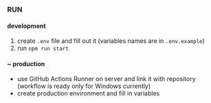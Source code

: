 ### RUN 
#### development

1. create `.env` file and fill out it (variables names are in `.env.example`)
2. run `npm run start`

#### ~ production 

- use GitHub Actions Runner on server and link it with repository (workflow is ready only for Windows currently)
- create production environment and fill in variables


